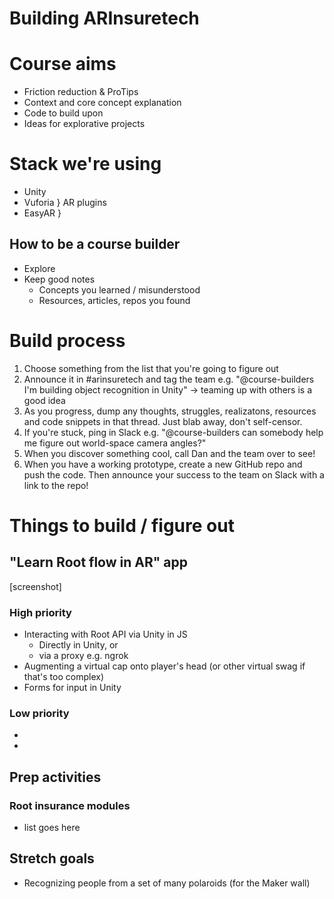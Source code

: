 # Building ARInsuretech

# Course aims
- Friction reduction & ProTips
- Context and core concept explanation
- Code to build upon
- Ideas for explorative projects

# Stack we're using
- Unity
- Vuforia  }  AR plugins
- EasyAR   }

## How to be a course builder
- Explore
- Keep good notes
  - Concepts you learned / misunderstood
  - Resources, articles, repos you found


# Build process
1. Choose something from the list that you're going to figure out
2. Announce it in #arinsuretech and tag the team e.g. "@course-builders I'm building object recognition in Unity" -> teaming up with others is a good idea
3. As you progress, dump any thoughts, struggles, realizatons, resources and code snippets in that thread. Just blab away, don't self-censor.
4. If you're stuck, ping in Slack e.g. "@course-builders can somebody help me figure out world-space camera angles?"
5. When you discover something cool, call Dan and the team over to see!
6. When you have a working prototype, create a new GitHub repo and push the code. Then announce your success to the team on Slack with a link to the repo!


# Things to build / figure out

## "Learn Root flow in AR" app

[screenshot]

### High priority
- Interacting with Root API via Unity in JS
  - Directly in Unity, or
  - via a proxy e.g. ngrok
- Augmenting a virtual cap onto player's head (or other virtual swag if that's too complex)
- Forms for input in Unity

### Low priority
- 
- 

## Prep activities

### Root insurance modules
- list goes here

## Stretch goals
- Recognizing people from a set of many polaroids (for the Maker wall)

